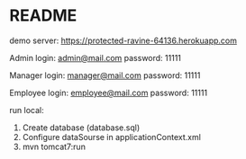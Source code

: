# README #

demo server: https://protected-ravine-64136.herokuapp.com


Admin
login: admin@mail.com
password: 11111

Manager
login: manager@mail.com
password: 11111

Employee
login: employee@mail.com
password: 11111


run local:
1) Create database (database.sql)
2) Configure dataSourse in applicationContext.xml
2) mvn tomcat7:run